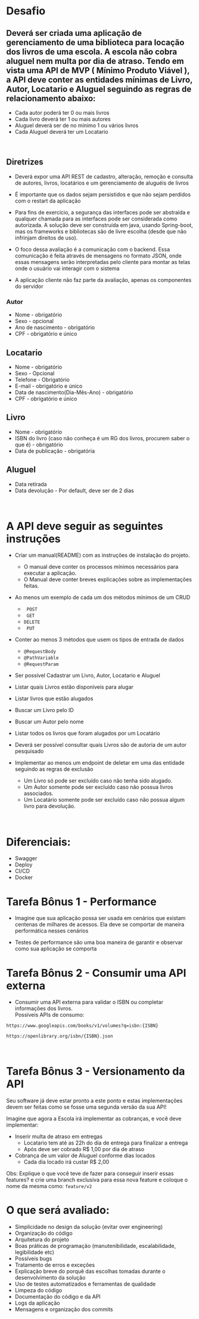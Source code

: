 # Desafio
## Deverá ser criada uma aplicação de gerenciamento de uma biblioteca para locação dos livros de uma escola. A escola não cobra aluguel nem multa por dia de atraso. Tendo em vista uma API de MVP ( Mínimo Produto Viável ), a API deve conter as entidades mínimas de Livro, Autor, Locatario e Aluguel seguindo as regras de relacionamento abaixo:<br>




* Cada autor poderá ter 0 ou mais livros
* Cada livro deverá ter 1 ou mais autores
* Aluguel deverá ser de no mínimo 1 ou vários livros
* Cada Aluguel deverá ter um Locatario
<br>


## Diretrizes


* Deverá expor uma API REST de cadastro, alteração, remoção e consulta de autores, livros, locatários e um gerenciamento de aluguéis de livros


* É importante que os dados sejam persistidos e que não sejam perdidos com o restart da aplicação


* Para fins de exercício, a segurança das interfaces pode ser abstraída e qualquer chamada para as interfaces pode ser considerada como autorizada. A solução deve ser construída em java, usando Spring-boot, mas os frameworks e bibliotecas são de livre escolha (desde que não infrinjam direitos de uso).


* O foco dessa avaliação é a comunicação com o backend. Essa comunicação é feita através de mensagens no formato JSON, onde essas mensagens serão interpretadas pelo cliente para montar as telas onde o usuário vai interagir com o sistema
 
*  A aplicação cliente não faz parte da avaliação, apenas os componentes do servidor


### Autor


* Nome - obrigatório
* Sexo - opcional
* Ano de nascimento - obrigatório
* CPF - obrigatório e único
 
## Locatario


* Nome - obrigatório
* Sexo - Opcional
* Telefone - Obrigatório
* E-mail - obrigatório e único
* Data de nascimento(Dia-Mês-Ano) - obrigatório
* CPF - obrigatório e único


## Livro


* Nome - obrigatório
* ISBN do livro (caso não conheça é um RG dos livros, procurem saber o que é) - obrigatório
* Data de publicação - obrigatória


## Aluguel


* Data retirada
* Data devolução - Por default, deve ser de 2 dias
 
<br>


# A API deve seguir as seguintes instruções


* Criar um manual(README) com as instruções de instalação do projeto.
  * O manual deve conter os processos mínimos necessários para executar a aplicação.
  * O  Manual deve conter breves explicações sobre as implementações feitas.




* Ao menos um exemplo de cada um dos métodos mínimos de um CRUD
  * <code> POST</code>
  * <code> GET</code>
  * <code>DELETE</code>
  * <code> PUT</code>


* Conter ao menos 3 métodos que usem os tipos de entrada de dados
  * <code>@RequestBody</code>
  * <code>@PathVariable</code>
  * <code>@RequestParam</code>
 
* Ser possível Cadastrar um Livro, Autor, Locatario e Aluguel
* Listar quais Livros estão disponíveis para alugar
* Listar livros que estão alugados
* Buscar um Livro pelo ID
* Buscar um Autor pelo nome
* Listar todos os livros que foram alugados por um Locatário
* Deverá ser possível consultar quais Livros são de autoria de um autor pesquisado
* Implementar ao menos um endpoint de deletar em uma das entidade seguindo as regras de exclusão
   * Um Livro só pode ser excluído caso não tenha sido alugado.
   * Um Autor somente pode ser excluído caso não possua livros associados.
   * Um Locatário somente pode ser excluído caso não possua algum livro para devolução.
 
<br>


# Diferenciais:
 
* Swagger
* Deploy
* CI/CD
* Docker


# Tarefa Bônus 1 - Performance


* Imagine que sua aplicação possa ser usada em cenários que existam centenas de milhares de acessos. Ela deve se comportar de maneira performática nesses cenários
 
* Testes de performance são uma boa maneira de garantir e observar como sua aplicação se comporta


# Tarefa Bônus 2 - Consumir uma API externa


* Consumir uma API externa para validar o ISBN ou completar informações dos livros.<br>
Possíveis APIs de consumo:
```
https://www.googleapis.com/books/v1/volumes?q=isbn:{ISBN}
```
```
https://openlibrary.org/isbn/{ISBN}.json

```
<br>


# Tarefa Bônus 3 - Versionamento da API
Seu software já deve estar pronto a este ponto e estas implementações devem ser feitas como se fosse uma segunda versão da sua API!


Imagine que agora a Escola irá implementar as cobranças, e você deve implementar:


* Inserir multa de atraso em entregas
  * Locatario tem até as 22h do dia de entrega para finalizar a entrega
  * Após deve ser cobrado R$ 1,00 por dia de atraso
* Cobrança de um valor de Aluguel conforme dias locados
  * Cada dia locado irá custar R$ 2,00


Obs: Explique o que você teve de fazer para conseguir inserir essas features?  e crie uma branch exclusiva para essa nova feature e coloque o nome da mesma como:  <code>feature/v2</code>
<br>


# O que será avaliado:
* Simplicidade no design da solução (evitar over engineering)
* Organização do código
* Arquitetura do projeto
* Boas práticas de programação (manutenibilidade, escalabilidade, legibilidade etc)
* Possíveis bugs
* Tratamento de erros e exceções
* Explicação breve do porquê das escolhas tomadas durante o desenvolvimento da solução
* Uso de testes automatizados e ferramentas de qualidade
* Limpeza do código
* Documentação do código e da API
* Logs da aplicação
* Mensagens e organização dos commits
